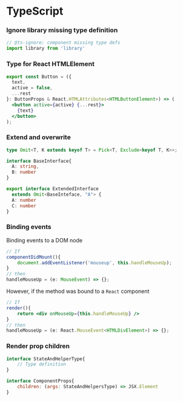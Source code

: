 # TypeScript

### Ignore library missing type definition

```typescript
// @ts-ignore: component missing type defs
import library from 'library'
```

### Type for React HTMLElement

```jsx
export const Button = ({
  text,
  active = false,
  ...rest
}: ButtonProps & React.HTMLAttributes<HTMLButtonElement>) => (
  <button active={active} {...rest}>    
    {text}
  </button>
);
```

### Extend and overwrite 

```typescript
type Omit<T, K extends keyof T> = Pick<T, Exclude<keyof T, K>>;

interface BaseInterface{
  A: string,
  B: number
}

export interface ExtendedInterface
  extends Omit<BaseInteface, "A"> {
  A: number
  C: number
}
```

### Binding events

Binding events to a DOM node

```jsx
// If
componentDidMount(){
    document.addEventListener('mouseup', this.handleMouseUp);
}
// then
handleMouseUp = (e: MouseEvent) => {};
```

However, if the method was bound to a `React` component

```jsx
// If
render(){
    return <div onMouseUp={this.handleMouseUp} />
}
// then
handleMouseUp = (e: React.MouseEvent<HTMLDivElement>) => {};
```

### Render prop children

```jsx
interface StateAndHelperType{
    // Type definition
}

interface ComponentProps{
    children: (args: StateAndHelpersType) => JSX.Element
}
```


